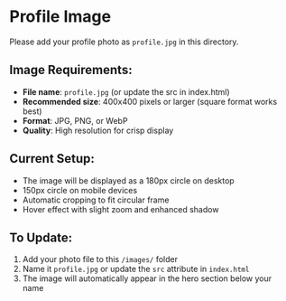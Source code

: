 # Profile Image

Please add your profile photo as `profile.jpg` in this directory.

## Image Requirements:
- **File name**: `profile.jpg` (or update the src in index.html)
- **Recommended size**: 400x400 pixels or larger (square format works best)
- **Format**: JPG, PNG, or WebP
- **Quality**: High resolution for crisp display

## Current Setup:
- The image will be displayed as a 180px circle on desktop
- 150px circle on mobile devices
- Automatic cropping to fit circular frame
- Hover effect with slight zoom and enhanced shadow

## To Update:
1. Add your photo file to this `/images/` folder
2. Name it `profile.jpg` or update the `src` attribute in `index.html`
3. The image will automatically appear in the hero section below your name